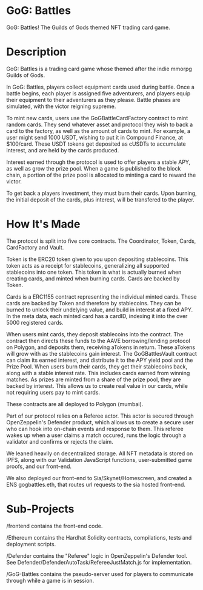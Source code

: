 # GoG: Battles

GoG: Battles! The Guilds of Gods themed NFT trading card game.

# Description

GoG: Battles is a trading card game whose themed after the indie mmorpg Guilds of Gods.

In GoG: Battles, players collect equipment cards used during battle. Once a battle begins, each player is assigned five adventurers, and players equip their equipment to their adventurers as they please. Battle phases are simulated, with the victor reigning supreme.

To mint new cards, users use the GoGBattleCardFactory contract to mint random cards. They send whatever asset and protocol they wish to back a card to the factory, as well as the amount of cards to mint. For example, a user might send 1000 USDT, wishing to put it in Compound Finance, at $100/card. These USDT tokens get deposited as cUSDTs to accumulate interest, and are held by the cards produced. 

Interest earned through the protocol is used to offer players a stable APY, as well as grow the prize pool. When a game is published to the block chain, a portion of the prize pool is allocated to minting a card to reward the victor.

To get back a players investment, they must burn their cards. Upon burning, the initial deposit of the cards, plus interest, will be transfered to the player.

# How It's Made

The protocol is split into five core contracts. The Coordinator, Token, Cards, CardFactory and Vault.

Token is the ERC20 token given to you upon depositing stablecoins. This token acts as a receipt for stablecoins, generalizing all supported stablecoins into one token. This token is what is actually burned when creating cards, and minted when burning cards. Cards are backed by Token.

Cards is a ERC1155 contract representing the individual minted cards. These cards are backed by Token and therefore by stablecoins. They can be burned to unlock their undelying value, and build in interest at a fixed APY. In the meta data, each minted card has a cardID, indexing it into the over 5000 registered cards. 

When users mint cards, they deposit stablecoins into the contract. The contract then directs these funds to the AAVE borrowing/lending protocol on Polygon, and deposits them, receiving aTokens in return. These aTokens will grow with as the stablecoins gain interest. The GoGBattlesVault contract can claim its earned interest, and distribute it to the APY yield pool and the Prize Pool. When users burn their cards, they get their stablecoins back, along with a stable interest rate. This includes cards earned from winning matches. As prizes are minted from a share of the prize pool, they are backed by interest. This allows us to create real value in our cards, while not requiring users pay to mint cards.

These contracts are all deployed to Polygon (mumbai).

Part of our protocol relies on a Referee actor. This actor is secured through OpenZeppelin's Defender product, which allows us to create a secure user who can hook into on-chain events and response to them. This referee wakes up when a user claims a match occured, runs the logic through a validator and confirms or rejects the claim.

We leaned heavily on decentralized storage. All NFT metadata is stored on IPFS, along with our Validation JavaScript functions, user-submitted game proofs, and our front-end.

We also deployed our front-end to Sia/Skynet/Homescreen, and created a ENS gogbattles.eth, that routes url requests to the sia hosted front-end.

# Sub-Projects

/frontend contains the front-end code.

/Ethereum contains the Hardhat Solidity contracts, compilations, tests and deployment scripts. 

/Defender contains the "Referee" logic in OpenZeppelin's Defender tool. See Defender/DefenderAutoTask/RefereeJustMatch.js for implementation.

/GoG-Battles contains the pseudo-server used for players to communicate through while a game is in session.

